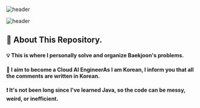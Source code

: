 <div>

  <!--Header-->
  ![header](https://capsule-render.vercel.app/api?type=rect&color=gradient&height=300&section=header&text=JAVA_STUDY%20%20🌳)
  
</div>

<div>

  <div>
  
  <!--Header-->
  ![header](https://capsule-render.vercel.app/api?type=waving&color=gradient&height=300&section=header&text=WELCOME%20%20🐳)
  
</div>

<div>
  <!--Body-->
  
  ## 👀 About This Repository.
  #### 💡 This is where I personally solve and organize Baekjoon's problems.<br/>
  #### 📖 I aim to become a Cloud AI EngineerAs I am Korean, I inform you that all the comments are written in Korean.<br/>
  #### ❗ It's not been long since I've learned Java, so the code can be messy, weird, or inefficient.
  <br/>
  <!--Body-->
  <br/>
</div>
